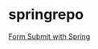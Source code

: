 ﻿# springrepo

[Form Submit with Spring](https://github.com/mr2much/springrepo/tree/master/form-submit "Getting Started: Form Submit")
